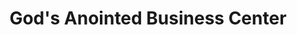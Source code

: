 ---
title: "God's Anointed Business Center"
url: /voinjama/gods-anointed-business-center/
shop: convenience
---